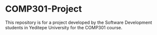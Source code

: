 # COMP301-Project
This repository is for a project developed by the Software Development students in Yeditepe University for the COMP301 course.
